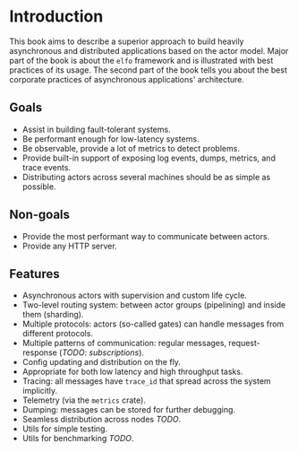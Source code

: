# Introduction

This book aims to describe a superior approach to build heavily asynchronous and distributed applications based on the actor model.
Major part of the book is about the `elfo` framework and is illustrated with best practices of its usage. The second part of the book tells you about the best corporate practices of asynchronous applications' architecture.

## Goals

* Assist in building fault-tolerant systems.
* Be performant enough for low-latency systems.
* Be observable, provide a lot of metrics to detect problems.
* Provide built-in support of exposing log events, dumps, metrics, and trace events.
* Distributing actors across several machines should be as simple as possible.

## Non-goals

* Provide the most performant way to communicate between actors.
* Provide any HTTP server.

## Features

* Asynchronous actors with supervision and custom life cycle.
* Two-level routing system: between actor groups (pipelining) and inside them (sharding).
* Multiple protocols: actors (so-called gates) can handle messages from different protocols.
* Multiple patterns of communication: regular messages, request-response (*TODO: subscriptions*).
* Config updating and distribution on the fly.
* Appropriate for both low latency and high throughput tasks.
* Tracing: all messages have `trace_id` that spread across the system implicitly.
* Telemetry (via the `metrics` crate).
* Dumping: messages can be stored for further debugging.
* Seamless distribution across nodes *TODO*.
* Utils for simple testing.
* Utils for benchmarking *TODO*.
